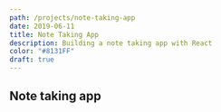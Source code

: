 ```yaml
---
path: /projects/note-taking-app
date: 2019-06-11
title: Note Taking App
description: Building a note taking app with React
color: "#8131FF"
draft: true
---
```


## Note taking app
